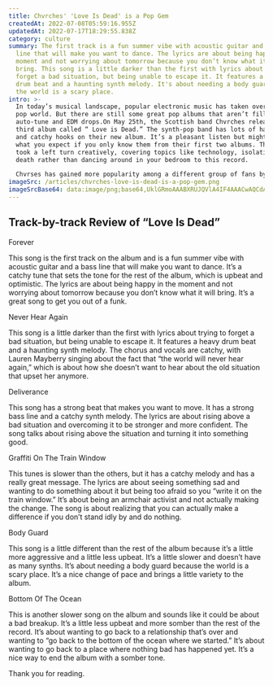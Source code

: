 ```yaml
---
title: Chvrches' 'Love Is Dead' is a Pop Gem
createdAt: 2022-07-08T05:59:16.955Z
updatedAt: 2022-07-17T18:29:55.838Z
category: culture
summary: The first track is a fun summer vibe with acoustic guitar and a bass
  line that will make you want to dance. The lyrics are about being happy in the
  moment and not worrying about tomorrow because you don’t know what it will
  bring. This song is a little darker than the first with lyrics about trying to
  forget a bad situation, but being unable to escape it. It features a heavy
  drum beat and a haunting synth melody. It's about needing a body guard because
  the world is a scary place.
intro: >-
  In today’s musical landscape, popular electronic music has taken over the
  pop world. But there are still some great pop albums that aren’t filled with
  auto-tune and EDM drops.On May 25th, the Scottish band Chvrches released their
  third album called “ Love is Dead.” The synth-pop band has lots of happy vibes
  and catchy hooks on their new album. It’s a pleasant listen but might not be
  what you expect if you only know them from their first two albums. The band
  took a left turn creatively, covering topics like technology, isolation and
  death rather than dancing around in your bedroom to this record. 

  Chvrses has gained more popularity among a different group of fans by releasing this album than they ever did with their first two releases combined. This is partially because they have expanded their audience by collaborating on songs with Haim and Bleachers recently as well as making this change in sound so now they have crossover appeal to radio listeners too!
imageSrc: /articles/chvrches-love-is-dead-is-a-pop-gem.png
imageSrcBase64: data:image/png;base64,UklGRmoAAABXRUJQVlA4IF4AAACwAQCdASoKAAoAAUAmJbACdACRJcAAAP1HFpzXAMMkE4xMykEOmjJmv2CBAz2E/jxY6i9o7UDr2n7wH0VTJ78q80/+e/90OO1/3rO8cp3/Mxcf6OST//c/5PNL9hAA
---
```


## Track-by-track Review of “Love Is Dead”

Forever

This song is the first track on the album and is a fun summer vibe with acoustic guitar and a bass line that will make you want to dance. It’s a catchy tune that sets the tone for the rest of the album, which is upbeat and optimistic. The lyrics are about being happy in the moment and not worrying about tomorrow because you don’t know what it will bring. It’s a great song to get you out of a funk.

Never Hear Again

This song is a little darker than the first with lyrics about trying to forget a bad situation, but being unable to escape it. It features a heavy drum beat and a haunting synth melody. The chorus and vocals are catchy, with Lauren Mayberry singing about the fact that “the world will never hear again,” which is about how she doesn’t want to hear about the old situation that upset her anymore.

Deliverance

This song has a strong beat that makes you want to move. It has a strong bass line and a catchy synth melody. The lyrics are about rising above a bad situation and overcoming it to be stronger and more confident. The song talks about rising above the situation and turning it into something good.

Graffiti On The Train Window

This tunes is slower than the others, but it has a catchy melody and has a really great message. The lyrics are about seeing something sad and wanting to do something about it but being too afraid so you “write it on the train window.” It’s about being an armchair activist and not actually making the change. The song is about realizing that you can actually make a difference if you don’t stand idly by and do nothing.

Body Guard

This song is a little different than the rest of the album because it’s a little more aggressive and a little less upbeat. It’s a little slower and doesn’t have as many synths. It’s about needing a body guard because the world is a scary place. It’s a nice change of pace and brings a little variety to the album.

Bottom Of The Ocean

This is another slower song on the album and sounds like it could be about a bad breakup. It’s a little less upbeat and more somber than the rest of the record. It’s about wanting to go back to a relationship that’s over and wanting to “go back to the bottom of the ocean where we started.” It’s about wanting to go back to a place where nothing bad has happened yet. It’s a nice way to end the album with a somber tone.

Thank you for reading.
